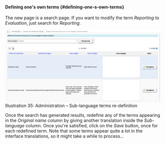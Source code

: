 #### Defining one&#039;s own terms {#defining-one-s-own-terms}

The new page is a search page. If you want to modify the term _Reporting_ to _Evaluation_, just search for _Reporting_.

![](../../../assets/graficos40.png)Illustration 35: Administration – Sub-language terms re-definition

Once the search has generated results, redefine any of the terms appearing in the _Original name_ column by giving another translation inside the _Sub-language_ column. Once you&#039;re satisfied, click on the _Save_ button, once for each redefined term. Note that some terms appear quite a lot in the interface translations, so it might take a while to process...